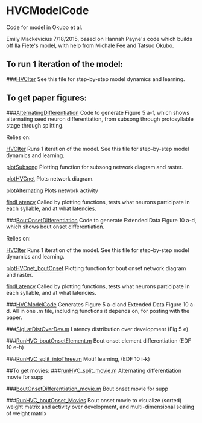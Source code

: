 # HVCModelCode
Code for model in Okubo et al.

Emily Mackevicius 7/18/2015, based on Hannah Payne's code which builds off Ila Fiete's model, with help from Michale Fee and Tatsuo Okubo. 

## To run 1 iteration of the model:
###[HVCIter](https://github.com/emackev/HVCModelCode/blob/master/HVCIter.m)
See this file for step-by-step model dynamics and learning.

## To get paper figures:
###[AlternatingDifferentiation](https://github.com/emackev/HVCModelCode/blob/master/AlternatingDifferentiation.m)
Code to generate Figure 5 a-f, which shows alternating seed neuron differentiation, from subsong through protosyllable stage through splitting.

Relies on: 

[HVCIter](https://github.com/emackev/HVCModelCode/blob/master/HVCIter.m)
Runs 1 iteration of the model.  See this file for step-by-step model dynamics and learning.

[plotSubsong](https://github.com/emackev/HVCModelCode/blob/master/plotSubsong.m)
Plotting function for subsong network diagram and raster.

[plotHVCnet](https://github.com/emackev/HVCModelCode/blob/master/plotHVCnet.m)
Plots network diagram.

[plotAlternating](https://github.com/emackev/HVCModelCode/blob/master/plotAlternating.m)
Plots network activity

[findLatency](https://github.com/emackev/HVCModelCode/blob/master/findLatency.m)
Called by plotting functions, tests what neurons participate in each syllable, and at what latencies.

###[BoutOnsetDifferentiation](https://github.com/emackev/HVCModelCode/blob/master/BoutOnsetDifferentiation.m)
Code to generate Extended Data Figure 10 a-d, which shows bout onset differentiation.

Relies on: 

[HVCIter](https://github.com/emackev/HVCModelCode/blob/master/HVCIter.m)
Runs 1 iteration of the model.  See this file for step-by-step model dynamics and learning.

[plotHVCnet_boutOnset](https://github.com/emackev/HVCModelCode/blob/master/plotHVCnet_boutOnset.m)
Plotting function for bout onset network diagram and raster.

[findLatency](https://github.com/emackev/HVCModelCode/blob/master/findLatency.m)
Called by plotting functions, tests what neurons participate in each syllable, and at what latencies.

###[HVCModelCode](https://github.com/emackev/HVCModelCode/blob/master/HVCModelCode.m)
Generates Figure 5 a-d and Extended Data Figure 10 a-d. All in one .m file, including functions it depends on, for posting with the paper. 

###[SigLatDistOverDev.m](https://github.com/emackev/HVCModelCode/blob/master/SigLatDistOverDev.m)
Latency distribution over development (Fig 5 e).

###[RunHVC_boutOnsetElement.m](https://github.com/emackev/HVCModelCode/blob/master/RunHVC_boutOnsetElement.m)
Bout onset element differentiation (EDF 10 e-h)

###[RunHVC_split_intoThree.m](https://github.com/emackev/HVCModelCode/blob/master/RunHVC_split_intoThree.m)
Motif learning, (EDF 10 i-k)

##To get movies: 
###[runHVC_split_movie.m](https://github.com/emackev/HVCModelCode/blob/master/runHVC_split_movie.m)
Alternating differentiation movie for supp

###[boutOnsetDifferentiation_movie.m](https://github.com/emackev/HVCModelCode/blob/master/boutOnsetDifferentiation_movie.m)
Bout onset movie for supp

###[RunHVC_boutOnset_Movies](https://github.com/emackev/HVCModelCode/blob/master/RunHVC_boutOnset_Movies.m)
Bout onset movie to visualize (sorted) weight matrix and activity over development, and multi-dimensional scaling of weight matrix
